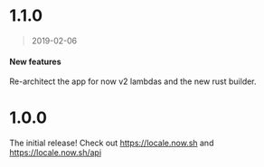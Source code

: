 # 1.1.0

> 2019-02-06

#### New features

Re-architect the app for now v2 lambdas and the new rust builder.

# 1.0.0

The initial release! Check out https://locale.now.sh and https://locale.now.sh/api
